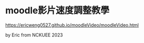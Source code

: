 # moodle影片速度調整教學
https://ericweng0527.github.io/moodleVideo/moodleVideo.html

by Eric from NCKUEE 2023
